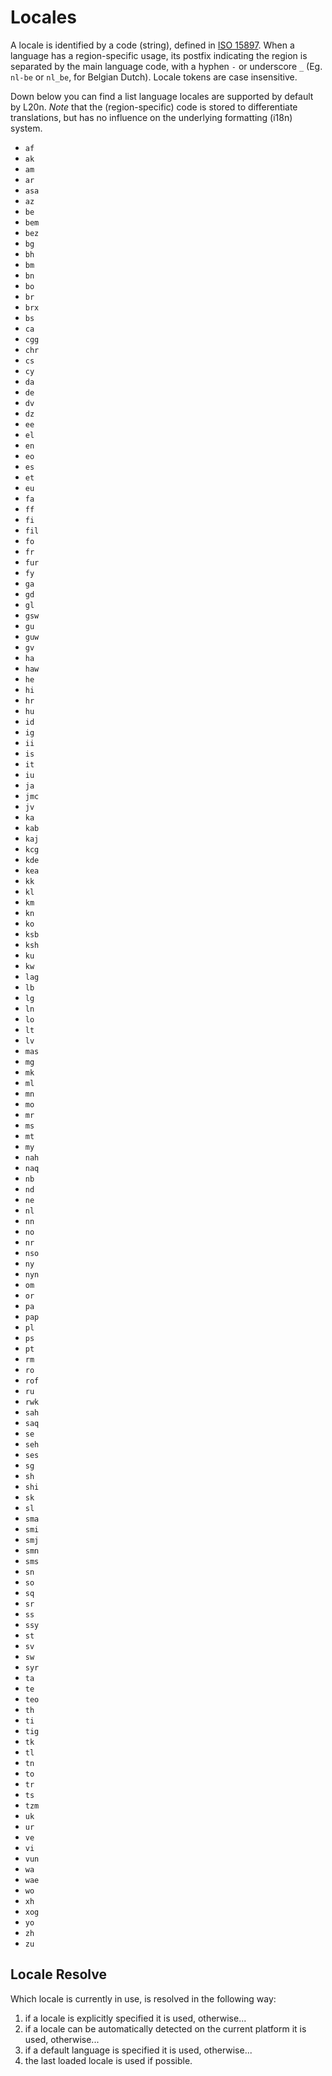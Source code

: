 # Locales

A locale is identified by a code (string), defined in [ISO 15897](https://en.wikipedia.org/wiki/ISO_15897). When a language has a region-specific usage, its postfix indicating the region is separated by the main language code, with a hyphen `-` or underscore `_` (Eg. `nl-be` or `nl_be`, for Belgian Dutch). Locale tokens are case insensitive.

Down below you can find a list language locales are supported by default by L20n.
_Note_ that the (region-specific) code is stored to differentiate translations,
but has no influence on the underlying formatting (i18n) system.

+ `af`
+ `ak`
+ `am`
+ `ar`
+ `asa`
+ `az`
+ `be`
+ `bem`
+ `bez`
+ `bg`
+ `bh`
+ `bm`
+ `bn`
+ `bo`
+ `br`
+ `brx`
+ `bs`
+ `ca`
+ `cgg`
+ `chr`
+ `cs`
+ `cy`
+ `da`
+ `de`
+ `dv`
+ `dz`
+ `ee`
+ `el`
+ `en`
+ `eo`
+ `es`
+ `et`
+ `eu`
+ `fa`
+ `ff`
+ `fi`
+ `fil`
+ `fo`
+ `fr`
+ `fur`
+ `fy`
+ `ga`
+ `gd`
+ `gl`
+ `gsw`
+ `gu`
+ `guw`
+ `gv`
+ `ha`
+ `haw`
+ `he`
+ `hi`
+ `hr`
+ `hu`
+ `id`
+ `ig`
+ `ii`
+ `is`
+ `it`
+ `iu`
+ `ja`
+ `jmc`
+ `jv`
+ `ka`
+ `kab`
+ `kaj`
+ `kcg`
+ `kde`
+ `kea`
+ `kk`
+ `kl`
+ `km`
+ `kn`
+ `ko`
+ `ksb`
+ `ksh`
+ `ku`
+ `kw`
+ `lag`
+ `lb`
+ `lg`
+ `ln`
+ `lo`
+ `lt`
+ `lv`
+ `mas`
+ `mg`
+ `mk`
+ `ml`
+ `mn`
+ `mo`
+ `mr`
+ `ms`
+ `mt`
+ `my`
+ `nah`
+ `naq`
+ `nb`
+ `nd`
+ `ne`
+ `nl`
+ `nn`
+ `no`
+ `nr`
+ `nso`
+ `ny`
+ `nyn`
+ `om`
+ `or`
+ `pa`
+ `pap`
+ `pl`
+ `ps`
+ `pt`
+ `rm`
+ `ro`
+ `rof`
+ `ru`
+ `rwk`
+ `sah`
+ `saq`
+ `se`
+ `seh`
+ `ses`
+ `sg`
+ `sh`
+ `shi`
+ `sk`
+ `sl`
+ `sma`
+ `smi`
+ `smj`
+ `smn`
+ `sms`
+ `sn`
+ `so`
+ `sq`
+ `sr`
+ `ss`
+ `ssy`
+ `st`
+ `sv`
+ `sw`
+ `syr`
+ `ta`
+ `te`
+ `teo`
+ `th`
+ `ti`
+ `tig`
+ `tk`
+ `tl`
+ `tn`
+ `to`
+ `tr`
+ `ts`
+ `tzm`
+ `uk`
+ `ur`
+ `ve`
+ `vi`
+ `vun`
+ `wa`
+ `wae`
+ `wo`
+ `xh`
+ `xog`
+ `yo`
+ `zh`
+ `zu`

## Locale Resolve

Which locale is currently in use, is resolved in the following way:

1. if a locale is explicitly specified it is used, otherwise...
2. if a locale can be automatically detected on the current platform it is used, otherwise...
3. if a default language is specified it is used, otherwise...
4. the last loaded locale is used if possible.

